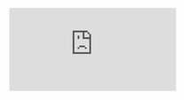 [![index HTML](https://github.com/omaryesithvilladiego/omaryesithvilladiego/index.html)](https://github.com/omaryesithvilladiego/omaryesithvilladiego/index.html)
